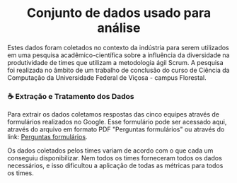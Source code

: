 <h1 align="center"> Conjunto de dados usado para análise </h1> 

Estes dados foram coletados no contexto da indústria para serem utilizados em uma pesquisa acadêmico-científica sobre a influência da diversidade na produtividade de times que utilizam a metodologia ágil Scrum. A pesquisa foi realizada no âmbito de um trabalho de conclusão do curso de Ciência da Computação da Universidade Federal de Viçosa - campus Florestal.

<h3> ☕️ Extração e Tratamento dos Dados </h3> 

Para extrair os dados coletamos respostas das cinco equipes através de formulários realizados no Google. Esse formulário pode ser acessado aqui, através do arquivo em formato PDF "Perguntas formulários"  ou através do link: 
[Perguntas formulários](https://docs.google.com/forms/d/e/1FAIpQLSfxpvu3vMZq5IH1HYFzZHAV7OL5YV4n4uDqxtGrKtmOR6SHeQ/viewform).


Os dados coletados pelos times variam de acordo com o que cada um conseguiu disponibilizar. Nem todos os times forneceram todos os dados necessários, e isso dificultou a aplicação de todas as métricas para todos os times.


